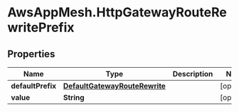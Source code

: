 # AwsAppMesh.HttpGatewayRouteRewritePrefix

## Properties

Name | Type | Description | Notes
------------ | ------------- | ------------- | -------------
**defaultPrefix** | [**DefaultGatewayRouteRewrite**](DefaultGatewayRouteRewrite.md) |  | [optional] 
**value** | **String** |  | [optional] 


